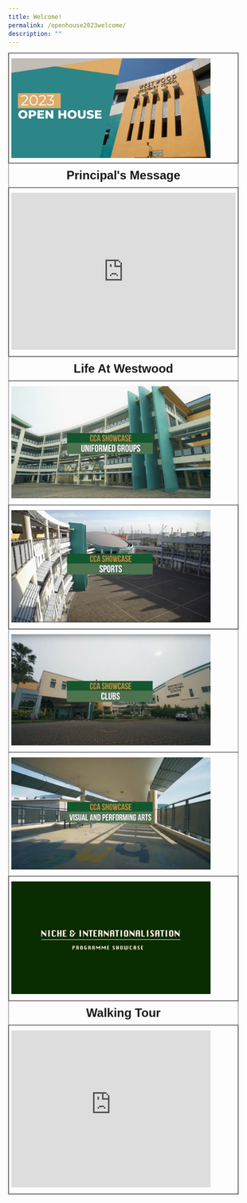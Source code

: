 ```yaml
---
title: Welcome!
permalink: /openhouse2023welcome/
description: ""
---
```

<style type="text/css">
.tg  {border-collapse:collapse;border-spacing:0;}
.tg td{border-color:black;border-style:solid;border-width:1px;font-family:Arial, sans-serif;font-size:14px;
  overflow:hidden;padding:10px 5px;word-break:normal;}
.tg th{border-color:black;border-style:solid;border-width:1px;font-family:Arial, sans-serif;font-size:14px;
  font-weight:normal;overflow:hidden;padding:10px 5px;word-break:normal;}
.tg .tg-6ibf{border-color:inherit;font-size:24px;text-align:center;vertical-align:top}
.tg .tg-0lax{text-align:left;vertical-align:top}
.tg .tg-0pky{border-color:inherit;text-align:left;vertical-align:top}
</style>
<table class="tg">
<thead>
  <tr>
    <th class="tg-0lax"><img src="/images/sohlandingpage.jpeg" align="left" width="400"></th>
  </tr>
</thead>
<tbody>
  <tr>
    <td class="tg-6ibf"><span style="font-weight:bold">Principal's Message</span></td>
  </tr>
  <tr>
    <td class="tg-0lax"><iframe allowfullscreen="" allow="accelerometer; autoplay; clipboard-write; encrypted-media; gyroscope; picture-in-picture; web-share" frameborder="0" title="YouTube video player" src="https://www.youtube.com/embed/T14k8rra9ek?autoplay=1&amp;mute=1" height="315" width="450"></iframe></td>
  </tr>
  <tr>
    <td class="tg-6ibf"><span style="font-weight:bold">Life At Westwood</span></td>
  </tr>
  <tr>
    <td class="tg-0pky"><a target="_blank" href="/ohuniformed/"><img src="/images/screengrab%20ugs.jpg" width="400"></a></td>
  </tr>
  <tr>
    <td class="tg-0lax"><a target="_blank" href="/ohphysicalsports/"><img src="/images/screengrab%202%20sports.jpg" width="400"></a></td>
  </tr>
  <tr>
    <td class="tg-0pky"><a target="_blank" href="/ohclubs/"><img src="/images/screengrab%20clubs.jpg" width="400"></a></td>
  </tr>
  <tr>
    <td class="tg-0pky"><a target="_blank" href="/ohvisual/"><img src="/images/screengrab%20vpa.jpg" width="400"></a></td>
  </tr>
  <tr>
    <td class="tg-0lax"><a target="_blank" href="/ohinternationalisation/"><img src="/images/screengrab%20niche%20int.jpg" width="400"></a></td>
  </tr>
  <tr>
    <td class="tg-6ibf"><span style="font-weight:bold">Walking Tour</span></td>
  </tr>
  <tr>
    <td class="tg-0lax"><iframe allowfullscreen="" allow="accelerometer; autoplay; clipboard-write; encrypted-media; gyroscope; picture-in-picture; web-share" frameborder="0" title="YouTube video player" src="https://www.youtube.com/embed/g6ssIbawoSw?si=mWYkrvNbEMnWsfp0" height="315" width="400"></iframe></td>
  </tr>
</tbody>
</table>